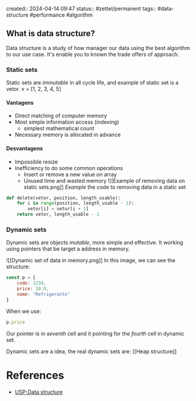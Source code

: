 created:: 2024-04-14 09:47
status:: #zettel/permanent 
tags:: #data-structure #performance #algorithm 

## What is data structure?
Data structure is a study of how manager our data using the best algorithm to our use case. It's enable you to known the trade offers of approach.
### Static sets
Static sets are *immutable* in all cycle life, and example of static set is a vetor.
v = [1, 2, 3, 4, 5]
#### Vantagens
- Direct matching of computer memory
- Most simple information access (indexing)
	- simplest mathematical count
- Necessary memory is allocated in advance
#### Desvantagens
- Impossible resize
- Inefficiency to do some common operations
	- Insert or remove a new value on array
	- Unused time and wasted memory
![[Example of removing data on static sets.png]]
*Example* the code to removing data in a static set
```python
def delete(vetor, position, length_usable):
	for i in range(position, length_usable - 1):
		vetor[i] = vetor[i + 1]
	return vetor, length_usable - 1
```
### Dynamic sets
Dynamic sets are objects *mutable*, more simple and effective. It working using pointers that be target a address in memory.

![[Dynamic set of data in memory.png]]
In this image, we can see the structure:
```js
const p = {
	code: 1234,
	price: 10.0,
	name: "Refrigerante"
}
```
When we use:
```js
p.price
```
Our pointer is in *seventh* cell and it pointing for the *fourth* cell in dynamic set.

Dynamic sets are a idea, the real dynamic sets are:
[[Heap structure]]
# References
-  [USP-Data structure](https://eaulas.usp.br/portal/video?idItem=15593)